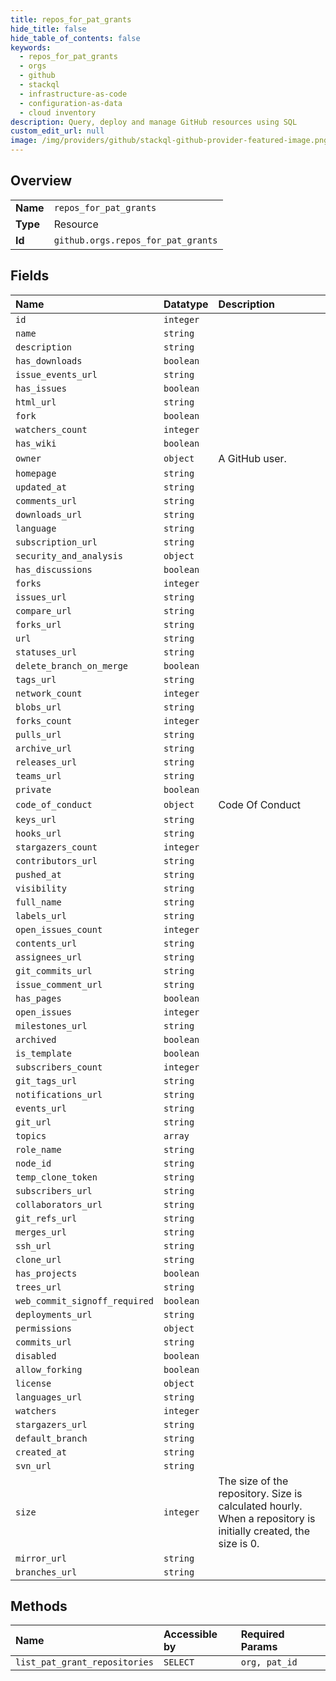 ```yaml
---
title: repos_for_pat_grants
hide_title: false
hide_table_of_contents: false
keywords:
  - repos_for_pat_grants
  - orgs
  - github    
  - stackql
  - infrastructure-as-code
  - configuration-as-data
  - cloud inventory
description: Query, deploy and manage GitHub resources using SQL
custom_edit_url: null
image: /img/providers/github/stackql-github-provider-featured-image.png
---
```

  
    

## Overview
<table><tbody>
<tr><td><b>Name</b></td><td><code>repos_for_pat_grants</code></td></tr>
<tr><td><b>Type</b></td><td>Resource</td></tr>
<tr><td><b>Id</b></td><td><code>github.orgs.repos_for_pat_grants</code></td></tr>
</tbody></table>

## Fields
| Name | Datatype | Description |
|:-----|:---------|:------------|
| `id` | `integer` |  |
| `name` | `string` |  |
| `description` | `string` |  |
| `has_downloads` | `boolean` |  |
| `issue_events_url` | `string` |  |
| `has_issues` | `boolean` |  |
| `html_url` | `string` |  |
| `fork` | `boolean` |  |
| `watchers_count` | `integer` |  |
| `has_wiki` | `boolean` |  |
| `owner` | `object` | A GitHub user. |
| `homepage` | `string` |  |
| `updated_at` | `string` |  |
| `comments_url` | `string` |  |
| `downloads_url` | `string` |  |
| `language` | `string` |  |
| `subscription_url` | `string` |  |
| `security_and_analysis` | `object` |  |
| `has_discussions` | `boolean` |  |
| `forks` | `integer` |  |
| `issues_url` | `string` |  |
| `compare_url` | `string` |  |
| `forks_url` | `string` |  |
| `url` | `string` |  |
| `statuses_url` | `string` |  |
| `delete_branch_on_merge` | `boolean` |  |
| `tags_url` | `string` |  |
| `network_count` | `integer` |  |
| `blobs_url` | `string` |  |
| `forks_count` | `integer` |  |
| `pulls_url` | `string` |  |
| `archive_url` | `string` |  |
| `releases_url` | `string` |  |
| `teams_url` | `string` |  |
| `private` | `boolean` |  |
| `code_of_conduct` | `object` | Code Of Conduct |
| `keys_url` | `string` |  |
| `hooks_url` | `string` |  |
| `stargazers_count` | `integer` |  |
| `contributors_url` | `string` |  |
| `pushed_at` | `string` |  |
| `visibility` | `string` |  |
| `full_name` | `string` |  |
| `labels_url` | `string` |  |
| `open_issues_count` | `integer` |  |
| `contents_url` | `string` |  |
| `assignees_url` | `string` |  |
| `git_commits_url` | `string` |  |
| `issue_comment_url` | `string` |  |
| `has_pages` | `boolean` |  |
| `open_issues` | `integer` |  |
| `milestones_url` | `string` |  |
| `archived` | `boolean` |  |
| `is_template` | `boolean` |  |
| `subscribers_count` | `integer` |  |
| `git_tags_url` | `string` |  |
| `notifications_url` | `string` |  |
| `events_url` | `string` |  |
| `git_url` | `string` |  |
| `topics` | `array` |  |
| `role_name` | `string` |  |
| `node_id` | `string` |  |
| `temp_clone_token` | `string` |  |
| `subscribers_url` | `string` |  |
| `collaborators_url` | `string` |  |
| `git_refs_url` | `string` |  |
| `merges_url` | `string` |  |
| `ssh_url` | `string` |  |
| `clone_url` | `string` |  |
| `has_projects` | `boolean` |  |
| `trees_url` | `string` |  |
| `web_commit_signoff_required` | `boolean` |  |
| `deployments_url` | `string` |  |
| `permissions` | `object` |  |
| `commits_url` | `string` |  |
| `disabled` | `boolean` |  |
| `allow_forking` | `boolean` |  |
| `license` | `object` |  |
| `languages_url` | `string` |  |
| `watchers` | `integer` |  |
| `stargazers_url` | `string` |  |
| `default_branch` | `string` |  |
| `created_at` | `string` |  |
| `svn_url` | `string` |  |
| `size` | `integer` | The size of the repository. Size is calculated hourly. When a repository is initially created, the size is 0. |
| `mirror_url` | `string` |  |
| `branches_url` | `string` |  |
## Methods
| Name | Accessible by | Required Params |
|:-----|:--------------|:----------------|
| `list_pat_grant_repositories` | `SELECT` | `org, pat_id` |
